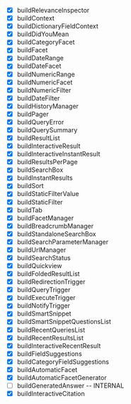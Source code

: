 - [x] buildRelevanceInspector
- [x] buildContext
- [x] buildDictionaryFieldContext
- [x] buildDidYouMean
- [x] buildCategoryFacet
- [x] buildFacet
- [x] buildDateRange
- [x] buildDateFacet
- [x] buildNumericRange
- [x] buildNumericFacet
- [x] buildNumericFilter
- [x] buildDateFilter
- [x] buildHistoryManager
- [x] buildPager
- [x] buildQueryError
- [x] buildQuerySummary
- [x] buildResultList
- [x] buildInteractiveResult
- [x] buildInteractiveInstantResult
- [x] buildResultsPerPage
- [x] buildSearchBox
- [x] buildInstantResults
- [x] buildSort
- [x] buildStaticFilterValue
- [x] buildStaticFilter
- [x] buildTab
- [x] buildFacetManager
- [x] buildBreadcrumbManager
- [x] buildStandaloneSearchBox
- [x] buildSearchParameterManager
- [x] buildUrlManager
- [x] buildSearchStatus
- [x] buildQuickview
- [x] buildFoldedResultList
- [x] buildRedirectionTrigger
- [x] buildQueryTrigger
- [x] buildExecuteTrigger
- [x] buildNotifyTrigger
- [x] buildSmartSnippet
- [x] buildSmartSnippetQuestionsList
- [x] buildRecentQueriesList
- [x] buildRecentResultsList
- [x] buildInteractiveRecentResult
- [x] buildFieldSuggestions
- [x] buildCategoryFieldSuggestions
- [x] buildAutomaticFacet
- [x] buildAutomaticFacetGenerator
- [ ] buildGeneratedAnswer -- INTERNAL
- [x] buildInteractiveCitation